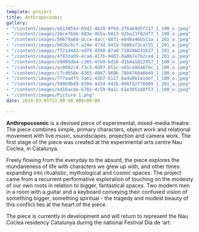 ```yaml
---
template: project
title: Anthropocosmic
gallery:
- "/content/images/e613055d-05d2-4b20-9f6d-2f6ab9d5f217_1_100_o.jpeg"
- "/content/images/26cef6bb-603e-4b5a-b813-92ba23f82df7_1_100_o.jpeg"
- "/content/images/50679a68-dcce-4acc-8871-e840a46b511a_1_201_a.jpeg"
- "/content/images/b03bcbcf-a24e-473d-9419-5b88af3caf55_1_201_a.jpeg"
- "/content/images/f521d442-ed74-4568-87a0-72026bb31b27_1_201_a.jpeg"
- "/content/images/4f833a99-ecad-417b-9403-0a8b7e7b2ce4_1_201_a.jpeg"
- "/content/images/e9405db4-c385-47e9-bd1b-d1b4a1822457_1_100_o.jpeg"
- "/content/images/ec0682c4-f3c3-4d97-b51c-ed5ce8da6fec_1_100_o.jpeg"
- "/content/images/c7cdb58e-8365-4947-9606-78b4768a8b49_1_100_o.jpeg"
- "/content/images/777aadf5-5a62-41b7-8117-6a4a0e2a14ef_1_100_o.jpeg"
- "/content/images/580b9bd9-030d-4d34-942b-066fd2f78989_1_201_a.jpeg"
- "/content/images/ed16acde-6765-4c59-9a1c-61e3051d8f53_1_100_o.jpeg"
- "/content/images/Picture 1.png"
date: 2019-03-05T22:00:00.000+00:00

---
```

**Anthropocosmic** is a devised piece of experimental, mixed-media theatre. The piece combines simple, primary characters, object work and relational movement with live music, soundscapes, projection and camera work. The first stage of the piece was created at the experimental arts centre Nau Coclea, in Catalunya.

Freely flowing from the everyday to the absurd, the piece explores the mundaneness of life with characters we grew up with, and other times expanding into ritualistic, mythological and cosmic spaces. The project came from a recurrent performative exploration of touching on the modesty of our own roots in relation to bigger, fantastical spaces. Two modern men in a room with a guitar and a keyboard conveying their confused vision of something bigger, something spiritual - the tragedy and modest beauty of this conflict lies at the heart of the piece.

The piece is currently in development and will return to represent the Nau Coclea residency Catalunya during the national Festival Dia de ‘art.